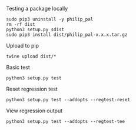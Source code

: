 Testing a package locally
```
sudo pip3 uninstall -y philip_pal
rm -rf dist
python3 setup.py sdist
sudo pip3 install dist/philip_pal-x.x.x.tar.gz
```

Upload to pip
```
twine upload dist/*
```

Basic test
```
python3 setup.py test
```

Reset regression test
```
python3 setup.py test --addopts --regtest-reset
```

View regression output
```
python3 setup.py test --addopts --regtest-tee
```
